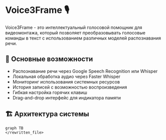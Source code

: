 # Voice3Frame 🎙️

Voice3Frame - это интеллектуальный голосовой помощник для видеомонтажа, который позволяет преобразовывать голосовые команды в текст с использованием различных моделей распознавания речи.

## 🌟 Основные возможности

- Распознавание речи через Google Speech Recognition или Whisper
- Локальная обработка аудио через Faster Whisper
- Мониторинг использования системных ресурсов
- История записей с возможностью воспроизведения
- Гибкая настройка горячих клавиш
- Drag-and-drop интерфейс для индикатора памяти

## 🏗️ Архитектура системы

```mermaid
graph TB
</rewritten_file>
